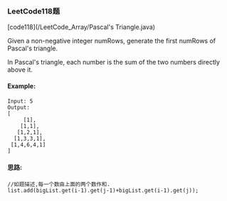 ### LeetCode118题
[code118](/LeetCode_Array/Pascal's Triangle.java)

Given a non-negative integer numRows, generate the first numRows of Pascal's triangle.


In Pascal's triangle, each number is the sum of the two numbers directly above it.

#### Example:

```
Input: 5
Output:
[
     [1],
    [1,1],
   [1,2,1],
  [1,3,3,1],
 [1,4,6,4,1]
]
```
#### 思路:
```
//如题描述,每一个数由上面的两个数作和.
list.add(bigList.get(i-1).get(j-1)+bigList.get(i-1).get(j));
```
